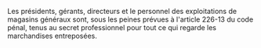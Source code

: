   
Les présidents, gérants, directeurs et le personnel des exploitations de magasins généraux sont, sous les peines prévues à l'article 226-13 du code pénal, tenus au secret professionnel pour tout ce qui regarde les marchandises entreposées.  

  
